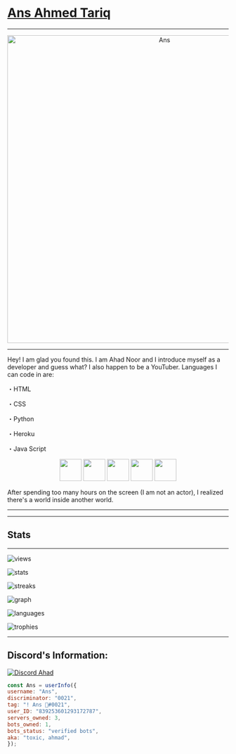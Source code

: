 # [Ans Ahmed Tariq](https://www.itsanss.cf)
***
<a href="https://itsanss.cf"><p align="center"><img width="700px" alt="Ans" src="https://media.discordapp.net/attachments/984151602208321606/1034133869319966730/myportofolio.png?width=1025&height=430"/></p></a>

***

Hey! I am glad you found this. I am Ahad Noor and I introduce myself as a developer and guess what? I also happen to be a YouTuber. Languages I can code in are:


・HTML

・CSS

・Python

・Heroku

・Java Script


<p align="center">
<img src="https://github.com/yurijserrano/Github-Profile-Readme-Logos/blob/master/programming%20languages/javascript.svg" width="50" height="50"/>
<img src="https://github.com/yurijserrano/Github-Profile-Readme-Logos/blob/master/others/html.svg" width="50" height="50"/>
<img src="https://github.com/yurijserrano/Github-Profile-Readme-Logos/blob/master/others/css.svg" width="50" height="50"/>
<img src="https://github.com/yurijserrano/Github-Profile-Readme-Logos/blob/master/programming%20languages/python.svg" width="50" height="50"/>
<img src="https://github.com/yurijserrano/Github-Profile-Readme-Logos/blob/master/cloud/heroku.svg" width="50" height="50"/>
</p>

After spending too many hours on the screen (I am not an actor), I realized there's a world inside another world.

***

***
## Stats
***
![views](https://komarev.com/ghpvc/?username=ToxicHacked&&style=for-the-badge&&color=0D0D0D&&label=TOTAL+VIEWS+ON+GITHUB+PROFILE)


![stats](https://github-readme-stats.vercel.app/api?username=ToxicHacked9&theme=midnight-purple&layout=compact&bg_color=0D0D0D&hide_border=true)


![streaks](https://github-readme-streak-stats.herokuapp.com/?user=ToxicHacked&theme=highcontrast&background=0D0D0D&ring=9645F4&fire=FFFF00&hide_border=true&currStreakLabel=9645F4&sideLabels=9645F4&stroke=9645F4)


![graph](https://activity-graph.herokuapp.com/graph?username=ToxicHacked&bg_color=0D0D0D&color=9645F4&line=9645F4&point=FFFF00&hide_border=true)


![languages](https://github-readme-stats.vercel.app/api/top-langs/?username=ToxicHacked&theme=midnight-purple&layout=compact&bg_color=0D0D0D&hide_border=true)


![trophies](https://github-profile-trophy.vercel.app/?username=ToxicHacked&theme=dark_lover&no-frame=true)

***
## Discord's Information:
[![Discord Ahad]([https://lanyard.cnrad.dev/api/839253601293172787?theme=dark&bg=0D0D0D&animated=true&idleMessage=Prolly+sleeping)](https://discord.com/users/839253601293172787)


```js
const Ans = userInfo({
username: "Ans",
discriminator: "0021",
tag: "! Ans 🥀#0021",
user_ID: "839253601293172787",
servers_owned: 3,
bots_owned: 1,
bots_status: "verified bots",
aka: "toxic, ahmad",
});
```
